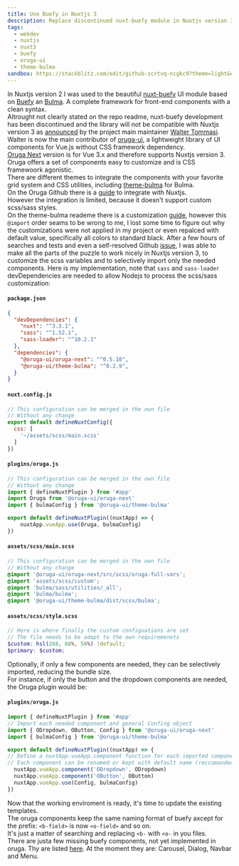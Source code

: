 ```yaml
---
title: Use Buefy in Nuxtjs 3
description: Replace discontinued nuxt-buefy module in Nuxtjs version 3 and support custom scss with selectively imported Oruga components styled with Theme Bulma.
tags:
  - webdev
  - nuxtjs
  - nuxt3
  - buefy
  - oruga-ui
  - theme-bulma
sandbox: https://stackblitz.com/edit/github-zcrtvq-ncgkc9?theme=light&embed=1&view=both&showSidebar=1&file=package.json
---
```

In Nuxtjs version 2 I was used to the beautiful [nuxt-buefy](https://github.com/buefy/nuxt-buefy) UI module based on [Buefy](https://buefy.org/) an [Bulma](https://bulma.io/). A complete framework for front-end components with a clean syntax.  
Altrought not clearly stated on the repo readme, nuxt-buefy development has been discontinued and the library will not be compatible with Nuxtjs version 3 as [announced](https://github.com/buefy/buefy/issues/2505#issuecomment-997000720) by the project main maintainer [Walter Tommasi](https://github.com/jtommy).   
Walter is now the main contributor of [oruga-ui](https://github.com/oruga-ui), a lightweight library of UI components for Vue.js without CSS framework dependency.  
[Oruga Next](https://www.npmjs.com/package/@oruga-ui/oruga-next) version is for Vue 3.x and therefore supports Nuxtjs version 3.  
Oruga offers a set of components easy to customize and is CSS framewoork agonistic.  
There are different themes to integrate the components with your favorite grid system and CSS utilities, including [theme-bulma](https://github.com/oruga-ui/theme-bulma) for Bulma.  
On the Oruga Github there is a [guide](https://github.com/oruga-ui/oruga#using-oruga-with-nuxt) to integrate with Nuxtjs.  
However the integration is limited, because it doesn't support custom scss/sass styles.  
On the theme-bulma reademe there is a customization [guide](https://github.com/oruga-ui/theme-bulma#customization-sassscss), however this `@import` order seams to be wrong to me, I lost some time to figure out why the customizations were not applied in my project or even repalced with default value, specifically all colors to standard black.
After a few hours of searches and tests and even a self-resolved Github [issue](https://github.com/oruga-ui/theme-bulma/issues/81), I was able to make all the parts of the puzzle to work nicely in Nuxtjs version 3, to customize the scss variables and to selectively import only the needed components. Here is my implementation, note that `sass` and `sass-loader` devDependencies are needed to allow Nodejs to process the scss/sass customization: 
#### **`package.json`**
```json
{
  "devDependencies": {
    "nuxt": "^3.3.1",
    "sass": "^1.52.1",
    "sass-loader": "^10.2.1"
  },
  "dependencies": {
    "@oruga-ui/oruga-next": "^0.5.10",
    "@oruga-ui/theme-bulma": "^0.2.9",
  }
}
```
#### **`nuxt.config.js`**
```js
// This configuration can be merged in the own file
// Without any change
export default defineNuxtConfig({
  css: [
    '~/assets/scss/main.scss'
  ]
})
```
#### **`plugins/oruga.js`**
```js
// This configuration can be merged in the own file
// Without any change
import { defineNuxtPlugin } from '#app'
import Oruga from '@oruga-ui/oruga-next'
import { bulmaConfig } from '@oruga-ui/theme-bulma'

export default defineNuxtPlugin((nuxtApp) => {
    nuxtApp.vueApp.use(Oruga, bulmaConfig)
})
```
#### **`assets/scss/main.scss`**
```scss
// This configuration can be merged in the own file
// Without any change
@import '@oruga-ui/oruga-next/src/scss/oruga-full-vars';
@import 'assets/scss/custom';
@import 'bulma/sass/utilities/_all';
@import 'bulma/bulma';
@import '@oruga-ui/theme-bulma/dist/scss/bulma';
```
#### **`assets/scss/style.scss`**
```scss
// Here is where finally the custom configuations are set
// The file needs to be adapt to the own requiremenets
$custom: hsl(268, 68%, 56%) !default;
$primary: $custom;
```
Optionally, if only a few components are needed, they can be selectively imported, reducing the bundle size.  
For instance, if only the button and the dropdown components are needed, the Oruga plugin would be:
#### **`plugins/oruga.js`**
```js
import { defineNuxtPlugin } from '#app'
// Import each needed component and general Confing object
import { ODropdown, OButton, Config } from '@oruga-ui/oruga-next'
import { bulmaConfig } from '@oruga-ui/theme-bulma'

export default defineNuxtPlugin((nuxtApp) => {
// Define a nuxtApp.vueApp.component function for each imported component
// Each component can be renamed or kept with default name (reccomanded)
  nuxtApp.vueApp.component('ODropdown', ODropdown)
  nuxtApp.vueApp.component('OButton', OButton)
  nuxtApp.vueApp.use(Config, bulmaConfig)
})
```
Now that the working enviroment is ready, it's time to update the existing templates.  
The oruga components keep the same naming format of buefy axcept for the prefix: `<b-field>` is now `<o-field>` and so on.  
It's just a matter of searching and replacing `<b-` with `<o-` in you files.  
There are justa few missing buefy components, not yet implemented in oruga. Thy are listed [here](https://github.com/oruga-ui/theme-bulma#buefy-users). At the moment they are: Carousel, Dialog, Navbar and Menu.  
